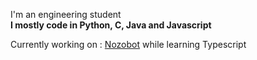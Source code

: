 I'm an engineering student </br>
**I mostly code in Python, C, Java and Javascript**

Currently working on : [Nozobot](https://github.com/Kethash/Nozobot_2.0) while learning Typescript
